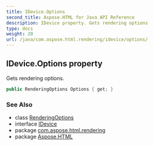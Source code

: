 ```yaml
---
title: IDevice.Options
second_title: Aspose.HTML for Java API Reference
description: IDevice property. Gets rendering options
type: docs
weight: 20
url: /java/com.aspose.html.rendering/idevice/options/
---
```

## IDevice.Options property

Gets rendering options.

```java
public RenderingOptions Options { get; }
```

### See Also

* class [RenderingOptions](../../renderingoptions/)
* interface [IDevice](../)
* package [com.aspose.html.rendering](../../../com.aspose.html.rendering/)
* package [Aspose.HTML](../../../)
